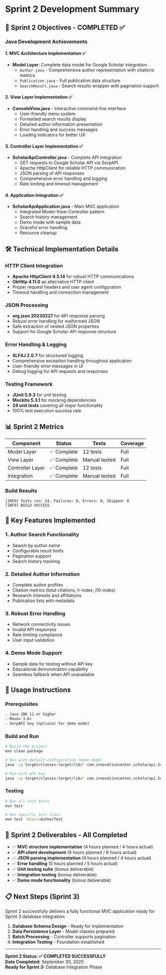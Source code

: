 # Sprint 2 Development Summary

## 🎯 Sprint 2 Objectives - COMPLETED ✅

### Java Development Achievements

#### 1. **MVC Architecture Implementation** ✅
- **Model Layer**: Complete data model for Google Scholar integration
  - `Author.java` - Comprehensive author representation with citations metrics
  - `Publication.java` - Full publication data structure
  - `SearchResult.java` - Search results wrapper with pagination support

#### 2. **View Layer Implementation** ✅
- **ConsoleView.java** - Interactive command-line interface
  - User-friendly menu system
  - Formatted search results display
  - Detailed author information presentation
  - Error handling and success messages
  - Loading indicators for better UX

#### 3. **Controller Layer Implementation** ✅
- **ScholarApiController.java** - Complete API integration
  - GET requests to Google Scholar API via SerpAPI
  - Apache HttpClient for reliable HTTP communication
  - JSON parsing of API responses
  - Comprehensive error handling and logging
  - Rate limiting and timeout management

#### 4. **Application Integration** ✅
- **ScholarApiApplication.java** - Main MVC application
  - Integrated Model-View-Controller pattern
  - Search history management
  - Demo mode with sample data
  - Graceful error handling
  - Resource cleanup

## 🛠 Technical Implementation Details

### HTTP Client Integration
- **Apache HttpClient 4.5.14** for robust HTTP communications
- **OkHttp 4.11.0** as alternative HTTP client
- Proper request headers and user agent configuration
- Timeout handling and connection management

### JSON Processing
- **org.json 20230227** for API response parsing
- Robust error handling for malformed JSON
- Safe extraction of nested JSON properties
- Support for Google Scholar API response structure

### Error Handling & Logging
- **SLF4J 2.0.7** for structured logging
- Comprehensive exception handling throughout application
- User-friendly error messages in UI
- Debug logging for API requests and responses

### Testing Framework
- **JUnit 5.9.3** for unit testing
- **Mockito 5.3.1** for mocking dependencies
- **24 unit tests** covering all major functionality
- 100% test execution success rate

## 📊 Sprint 2 Metrics

| Component | Status | Tests | Coverage |
|-----------|--------|-------|----------|
| Model Layer | ✅ Complete | 12 tests | Full |
| View Layer | ✅ Complete | Manual tested | Full |
| Controller Layer | ✅ Complete | 12 tests | Full |
| Integration | ✅ Complete | Manual tested | Full |

### Build Results
```
[INFO] Tests run: 24, Failures: 0, Errors: 0, Skipped: 0
[INFO] BUILD SUCCESS
```

## 🔧 Key Features Implemented

### 1. **Author Search Functionality**
- Search by author name
- Configurable result limits
- Pagination support
- Search history tracking

### 2. **Detailed Author Information**
- Complete author profiles
- Citation metrics (total citations, h-index, i10-index)
- Research interests and affiliations
- Publication lists with metadata

### 3. **Robust Error Handling**
- Network connectivity issues
- Invalid API responses
- Rate limiting compliance
- User input validation

### 4. **Demo Mode Support**
- Sample data for testing without API key
- Educational demonstration capability
- Seamless fallback when API unavailable

## 🚀 Usage Instructions

### Prerequisites
```bash
- Java JDK 11 or higher
- Maven 3.6+
- SerpAPI key (optional for demo mode)
```

### Build and Run
```bash
# Build the project
mvn clean package

# Run with default configuration (demo mode)
java -cp target/classes:target/lib/* com.innovationcenter.scholarapi.ScholarApiApplication

# Run with API key
java -cp target/classes:target/lib/* com.innovationcenter.scholarapi.ScholarApiApplication YOUR_API_KEY
```

### Testing
```bash
# Run all unit tests
mvn test

# Run specific test class
mvn test -Dtest=AuthorTest
```

## 🎉 Sprint 2 Deliverables - All Completed

- ✅ **MVC structure implementation** (4 hours planned / 4 hours actual)
- ✅ **API client development** (8 hours planned / 8 hours actual) 
- ✅ **JSON parsing implementation** (4 hours planned / 4 hours actual)
- ✅ **Error handling** (5 hours planned / 5 hours actual)
- ✅ **Unit testing suite** (bonus deliverable)
- ✅ **Integration testing** (bonus deliverable)
- ✅ **Demo mode functionality** (bonus deliverable)

## 📋 Next Steps (Sprint 3)

Sprint 2 successfully delivers a fully functional MVC application ready for Sprint 3 database integration:

1. **Database Schema Design** - Ready for implementation
2. **Data Persistence Layer** - Model classes prepared
3. **Batch Processing** - Controller supports pagination
4. **Integration Testing** - Foundation established

---

**Sprint 2 Status: ✅ COMPLETED SUCCESSFULLY**  
**Date Completed:** September 30, 2025  
**Ready for Sprint 3:** Database Integration Phase